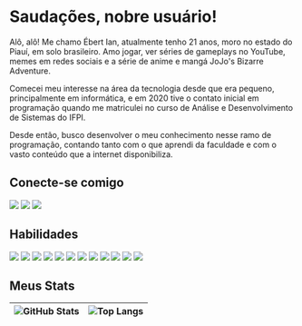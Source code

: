 # Saudações, nobre usuário!

Alô, alô! Me chamo Ébert Ian, atualmente tenho 21 anos, moro no estado do Piauí, em solo brasileiro. Amo jogar, ver séries de gameplays no YouTube, memes em redes sociais e a série de anime e mangá JoJo's Bizarre Adventure.

Comecei meu interesse na área da tecnologia desde que era pequeno, principalmente em informática, e em 2020 tive o contato inicial em programação quando me matriculei no curso de Análise e Desenvolvimento de Sistemas do IFPI. 

Desde então, busco desenvolver o meu conhecimento nesse ramo de programação, contando tanto com o que aprendi da faculdade e com o vasto conteúdo que a internet disponibiliza.



## Conecte-se comigo
[![](https://img.shields.io/badge/LinkedIn-0077B5?style=for-the-badge&logo=linkedin&logoColor=white)](https://www.linkedin.com/in/ebert-sl/)
[![](https://img.shields.io/badge/Meu%20Perfil%20na%20DIO-475ebe?style=for-the-badge)](https://www.dio.me/users/ebertis2002)
[![](https://img.shields.io/badge/Meu%20Perfil%20no%20FCC-1b1b32?style=for-the-badge)](https://www.freecodecamp.org/the_lsie)

## Habilidades
![](https://img.shields.io/badge/HTML-f16529?style=for-the-badge&logo=html5&logoColor=white)
![](https://img.shields.io/badge/CSS-35a9db?&style=for-the-badge&logo=css3&logoColor=white)
![](https://img.shields.io/badge/JavaScript-F7DF1E?style=for-the-badge&logo=javascript&logoColor=black)
![](https://img.shields.io/badge/Node.js-43853D?style=for-the-badge&logo=node.js&logoColor=white)
![](https://img.shields.io/badge/TypeScript-007ACC?style=for-the-badge&logo=typescript&logoColor=white)
![](https://img.shields.io/badge/Python-14354C?style=for-the-badge&logo=python&logoColor=white)
![](https://img.shields.io/badge/C-00599C?style=for-the-badge&logo=c&logoColor=white)
![](https://img.shields.io/badge/C%2B%2B-00599C?style=for-the-badge&logo=c%2B%2B&logoColor=white)
![](https://img.shields.io/badge/C%23-239120?style=for-the-badge&logo=c-sharp&logoColor=white)
![](https://img.shields.io/badge/Java-ED8B00?style=for-the-badge&logo=openjdk&logoColor=white)
![](https://img.shields.io/badge/PostgreSQL-316192?style=for-the-badge&logo=postgresql&logoColor=white)
![](https://img.shields.io/badge/.NET-5C2D91?style=for-the-badge&logo=.net&logoColor=white)

## Meus Stats

| ![GitHub Stats](https://github-readme-stats.vercel.app/api?username=ebert-sl&theme=transparent&bg_color=000&border_color=4727CD&show_icons=true&icon_color=a387e6&title_color=d1b7f2&text_color=FFF) | ![Top Langs](https://github-readme-stats-git-masterrstaa-rickstaa.vercel.app/api/top-langs/?username=ebert-sl&layout=compact&bg_color=000&border_color=4727CD&title_color=d1b7f2&text_color=FFF) |
| :-: | :-: |
